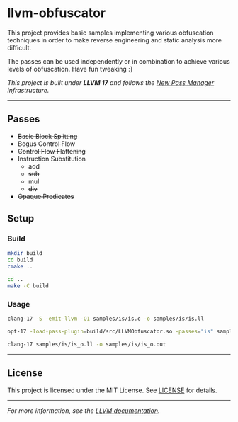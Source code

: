 # llvm-obfuscator

This project provides basic samples implementing various obfuscation techniques in order to make reverse engineering and static analysis more difficult.

The passes can be used independently or in combination to achieve various levels of obfuscation. Have fun tweaking :]

*This project is built under **LLVM 17** and follows the [New Pass Manager](https://llvm.org/docs/NewPassManager.html) infrastructure.*

---

## Passes

- ~~Basic Block Splitting~~
- ~~Bogus Control Flow~~
- ~~Control Flow Flattening~~
- Instruction Substitution
    - add
    - ~~sub~~
    - mul
    - ~~div~~
- ~~Opaque Predicates~~


## Setup

### Build

```bash
mkdir build
cd build
cmake ..

cd ..
make -C build
```

### Usage

```bash
clang-17 -S -emit-llvm -O1 samples/is/is.c -o samples/is/is.ll

opt-17 -load-pass-plugin=build/src/LLVMObfuscator.so -passes="is" samples/is/is.ll -S -o samples/is/is_o.ll

clang-17 samples/is/is_o.ll -o samples/is/is_o.out
```

---

## License

This project is licensed under the MIT License. See [LICENSE](LICENSE) for details.

---

*For more information, see the [LLVM documentation](https://llvm.org/docs/).*
